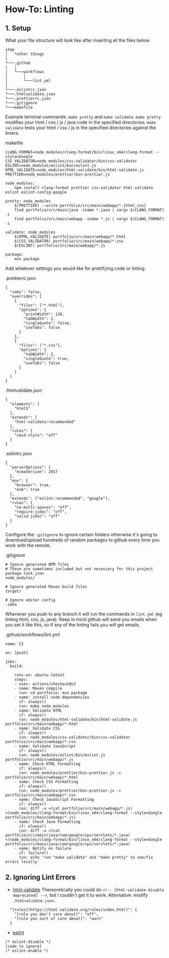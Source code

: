 # How-To: Linting
## 1. Setup
What your file structure will look like after inserting all the files below:
```
step
│   *other things   
│
└───.github
│   │
│   └───workflows
|       │
│       └───lint.yml
|
└───.eslintrc.json
└───.htmlvalidate.json
└───.prettierrc.json
└───.gitignore
└───makefile

```

Example terminal commands: `make pretty` and `make validate`. 
`make pretty` modifies your html / css / js / java code in the specified directories.
`make validate` tests your html / css / js in the specified directories against the linters. 

makefile
```
CLANG_FORMAT=node_modules/clang-format/bin/linux_x64/clang-format --style=Google
CSS_VALIDATOR=node_modules/css-validator/bin/css-validator
ESLINT=node_modules/eslint/bin/eslint.js
HTML_VALIDATE=node_modules/html-validate/bin/html-validate.js
PRETTIER=node_modules/prettier/bin-prettier.js

node_modules:
	npm install clang-format prettier css-validator html-validate eslint eslint-config-google

pretty: node_modules
	$(PRETTIER) --write portfolio/src/main/webapp/*.{html,css}
	find portfolio/src/main/java -iname *.java | xargs $(CLANG_FORMAT) -i
	find portfolio/src/main/webapp -iname *.js | xargs $(CLANG_FORMAT) -i

validate: node_modules
	$(HTML_VALIDATE) portfolio/src/main/webapp/*.html
	$(CSS_VALIDATOR) portfolio/src/main/webapp/*.css
	$(ESLINT) portfolio/src/main/webapp/*.js

package:
	mvn package
```

Add whatever settings you would like for prettifying code or linting. 

.prettierrc.json
```
{
  "semi": false,
  "overrides": [
    {
      "files": ["*.html"],
      "options": {
        "printWidth": 120,
        "tabWidth": 2,
        "singleQuote": false,
        "useTabs": false
      }
    },
    {
      "files": ["*.css"],
      "options": {
        "tabWidth": 2,
        "singleQuote": true,
        "useTabs": false
      }
    }
  ]
}
```
.htmlvalidate.json
```
{
  "elements": [
    "html5"
  ],
  "extends": [
    "html-validate:recommended"
  ],
  "rules": {
    "void-style": "off"
  }
}
```
.eslintrc.json
```
{
  "parserOptions": {
    "ecmaVersion": 2017
  },
  "env": {
    "browser": true,
    "es6": true
  },
  "extends": ["eslint:recommended", "google"],
  "rules": {
    "no-multi-spaces": "off",
    "require-jsdoc": "off",
    "valid-jsdoc": "off"
  }
}
```

Configure the `.gitignore` to ignore certain folders otherwise it's going 
to download/upload hundreds of random packages to github every time you work with the remote.

.gitignore
```
# Ignore generated NPM files
# These are sometimes included but not necessary for this project
package-lock.json
node_modules/

# Ignore generated Maven build files
target/

# Ignore editor config
.idea
```
Whenever you push to any branch it will run the commands in `lint.yml` (eg linting html, css, js, java). 
Keep in mind github will send you emails when you set it like this, so if any of the linting fails you will get emails.

.github/workflows/lint.yml
```
name: CI

on: [push]

jobs:
  build:

    runs-on: ubuntu-latest
    steps:
    - uses: actions/checkout@v2
    - name: Maven compile
      run: cd portfolio; mvn package
    - name: install node dependencies
      if: always()
      run: make node_modules
    - name: Validate HTML
      if: always()
      run: node_modules/html-validate/bin/html-validate.js portfolio/src/main/webapp/*.html
    - name: Validate CSS
      if: always()
      run: node_modules/css-validator/bin/css-validator portfolio/src/main/webapp/*.css
    - name: Validate JavaScript
      if: always()
      run: node_modules/eslint/bin/eslint.js portfolio/src/main/webapp/*.js
    - name: Check HTML Formatting
      if: always()
      run: node_modules/prettier/bin-prettier.js -c portfolio/src/main/webapp/*.html
    - name: Check CSS Formatting
      if: always()
      run: node_modules/prettier/bin-prettier.js -c portfolio/src/main/webapp/*.css
    - name: Check JavaScript Formatting
      if: always()
      run: diff -u <(cat portfolio/src/main/webapp/*.js) <(node_modules/clang-format/bin/linux_x64/clang-format --style=Google portfolio/src/main/webapp/*.js)
    - name: Check Java Formatting
      if: always()
      run: diff -u <(cat portfolio/src/main/java/com/google/sps/servlets/*.java) <(node_modules/clang-format/bin/linux_x64/clang-format --style=Google portfolio/src/main/java/com/google/sps/servlets/*.java)
    - name: Notify on failure
      if: failure()
      run: echo 'run "make validate" and "make pretty" to see/fix errors locally'
```
## 2. Ignoring Lint Errors
* [html-validate](https://html-validate.org/usage/index.html)
Thereoretically you could do `<!-- [html-validate-disable deprecated] -->`, but I couldn't get it to work. 
Alternative: modify `.htmlvalidate.json.`
```
  "[rules](https://html-validate.org/rules/index.html)": {
    "[rule you don't care about]": "off",
    "[rule you sort of care about]": "warn"
  }
```
* [eslint](https://eslint.org/docs/2.13.1/user-guide/configuring)
```
/* eslint-disable */
[code to ignore]
/* eslint-enable */
```